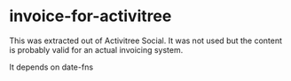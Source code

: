 # invoice-for-activitree
This was extracted out of Activitree Social. It was not used but the content is probably valid for an actual invoicing system.

It depends on date-fns
